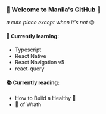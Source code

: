 ### 🙌 Welcome to Manila's GitHub 🙌
_a cute place except when it's not_ 😑

#### 🥗 Currently learning:
- Typescript
- React Native
- React Navigation v5
- react-query

#### 📚 Currently reading:
- How to Build a Healthy 🧠
- 🍇 of Wrath

<!--
**manilabui/manilabui** is a ✨ _special_ ✨ repository because its `README.md` (this file) appears on your GitHub profile.

Here are some ideas to get you started:

- 🔭 I’m currently working on ...
- 🌱 I’m currently learning ...
- 👯 I’m looking to collaborate on ...
- 🤔 I’m looking for help with ...
- 💬 Ask me about ...
- 📫 How to reach me: ...
-->
